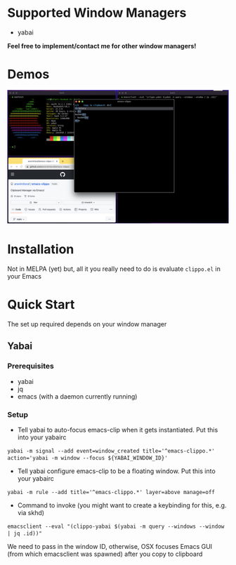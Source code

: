 # Supported Window Managers
- yabai

**Feel free to implement/contact me for other window managers!**

# Demos
![demo-1](./demos/emacs-clippo-demo-1.png)

# Installation
Not in MELPA (yet) but, all it you really need to do is evaluate `clippo.el` in your Emacs

# Quick Start
The set up required depends on your window manager

## Yabai

### Prerequisites
- yabai
- jq
- emacs (with a daemon currently running)

### Setup

- Tell yabai to auto-focus emacs-clip when it gets instantiated. Put this into your yabairc
```shell
yabai -m signal --add event=window_created title='^emacs-clippo.*' action='yabai -m window --focus ${YABAI_WINDOW_ID}'
```

- Tell yabai configure emacs-clip to be a floating window. Put this into your yabairc
``` shell
yabai -m rule --add title='^emacs-clippo.*' layer=above manage=off
```

- Command to invoke (you might want to create a keybinding for this, e.g. via skhd)
``` shell
emacsclient --eval "(clippo-yabai $(yabai -m query --windows --window | jq .id))"
```
We need to pass in the window ID, otherwise, OSX focuses Emacs GUI (from which emacsclient was spawned) after you copy to clipboard
